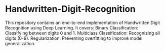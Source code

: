 # Handwritten-Digit-Recognition
This repository contains an end-to-end implementation of Handwritten Digit Recognition using Deep Learning. It covers:  Binary Classification: Classifying between digits 0 and 1. Multiclass Classification: Recognizing all digits (0-9). Regularization: Preventing overfitting to improve model generalization.
